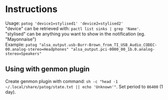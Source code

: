# Instructions
Usage: `patog 'device1=stylised1' 'device2=stylised2'`  
"device" can be retrieved with: `pactl list sinks | grep 'Name'`.  
"stylised" can be anything you want to show in the notification (eg. "Mayonnaise")  
Example: `patog "alsa_output.usb-Burr-Brown_from_TI_USB_Audio_CODEC-00.analog-stereo=Headphones" "alsa_output.pci-0000_00_1b.0.analog-stereo=Speakers"`

## Using with genmon plugin
Create genmon plugin with command: `sh -c "head -1 ~/.local/share/patog/state.txt || echo 'Unknown'"`. Set period to `86400` (1 day).